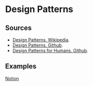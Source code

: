 # Design Patterns

## Sources

- [Design Patterns. Wikipedia](https://en.wikipedia.org/wiki/Design_Patterns).
- [Design Patterns. Github](https://github.com/abishekaditya/DesignPatterns).
- [Design Patterns for Humans. Github](https://github.com/kamranahmedse/design-patterns-for-humans).

## Examples
[Notion](https://strash.notion.site/DESIGN-PATTERNS-8994f8f475344ba8b271b65b6c9b457a)
